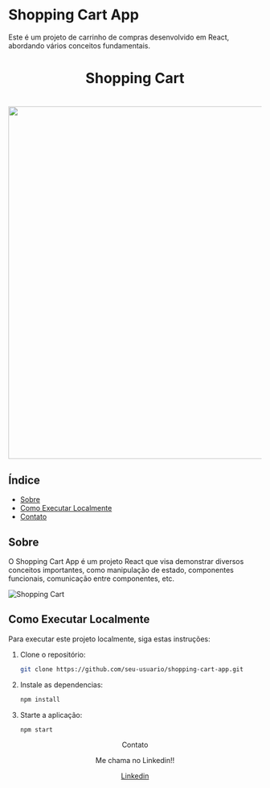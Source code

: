 # Shopping Cart App

Este é um projeto de carrinho de compras desenvolvido em React, abordando vários conceitos fundamentais.

<div align="center">
  <h1>Shopping Cart<h1>
  <a href="https://shopping-cart-one-blond.vercel.app/" target="_blank">
    <img src="https://github.com/medeirospatrik/shopping-cart/assets/111165914/4acfd8d8-5935-43f8-b369-86cbfe97a271" width="700px"/>
  </a>

</div>

## Índice

- [Sobre](#sobre)
- [Como Executar Localmente](#como-executar-localmente)
- [Contato](#contato)

## Sobre

O Shopping Cart App é um projeto React que visa demonstrar diversos conceitos importantes, como manipulação de estado, componentes funcionais, comunicação entre componentes, etc.

![Shopping Cart](link-da-imagem.png)

## Como Executar Localmente

Para executar este projeto localmente, siga estas instruções:

1. Clone o repositório:

   ```bash
   git clone https://github.com/seu-usuario/shopping-cart-app.git

2. Instale as dependencias:
   ```bash
   npm install
3. Starte a aplicação:
   ```bash
   npm start

<div class="footer" align="center">
     <p font-wigth='500'>Contato<p>
    <p>Me chama no Linkedin!!</p>
    <a href="https://www.linkedin.com/in/patrik-medeiros/" target="_blank">Linkedin</a>
</div>
